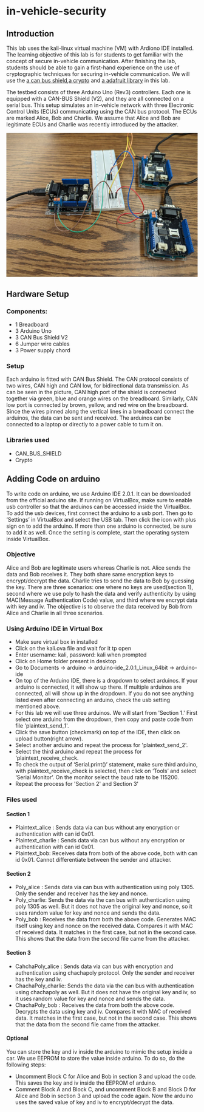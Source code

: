 ﻿# in-vehicle-security
## Introduction
This lab uses the kali-linux virtual machine (VM) with Ardiono IDE installed.
The learning objective of this lab is for students to get familiar with the concept of secure in-vehicle communication. After finishing the lab, students should be able to gain a first-hand experience on the use of cryptographic techniques for securing in-vehicle communication. We will use the [a can bus shield](https://github.com/Seeed-Studio/Seeed_Arduino_CAN),[a crypto](https://www.arduino.cc/reference/en/libraries/crypto/) and [a adafruit library](https://github.com/adafruit/Adafruit_LiquidCrystal) in this lab.

The testbed consists of three Arduino Uno (Rev3) controllers. Each one is equipped with a CAN-BUS Shield (V2), and they are all connected on a serial bus. This setup simulates an in-vehicle network with three Electronic Control Units (ECUs) communicating using the CAN bus protocol. The ECUs are marked Alice, Bob and Charlie. We assume that Alice and Bob are legitimate ECUs and Charlie was recently introduced by the attacker.

![alt Setup](https://raw.githubusercontent.com/Sulav182/in-vehicle-security/main/img/setup.jpg)
## Hardware Setup

### Components:
- 1 Breadboard
- 3 Arduino Uno
- 3 CAN Bus Shield V2
- 6 Jumper wire cables
- 3 Power supply chord

### Setup
Each arduino is fitted with CAN Bus Shield. The CAN protocol consists of two wires, CAN high and CAN low, for bidirectional data transmission. As can be seen in the picture, CAN high port of the shield is connected together via green, blue and orange wires on the breadboard. Similarly, CAN low port is connected by brown, yellow, and red wire on the breadboard. Since the wires pinned along the vertical lines in a breadboard connect the arduinos, the data can be sent and received. The arduinos can be connected to a laptop or directly to a power cable to turn it on.

### Libraries used
- CAN_BUS_SHIELD
- Crypto


## Adding Code on arduino
To write code on arduino, we use Arduino IDE 2.0.1. It can be downloaded from the official arduino site. If running on VirtualBox, make sure to enable usb controller so that the arduinos can be accessed inside the VirtualBox. To add the usb devices, first connect the arduino to a usb port. Then go to ‘Settings’ in VirtualBox and select the USB tab. Then click the icon with plus sign on to add the arduino. If more than one arduino is connected, be sure to add it as well. Once the setting is complete, start the operating system inside VirtualBox. 

### Objective
Alice and Bob are legitimate users whereas Charlie is not. Alice sends the data and Bob receives it. They both share same encryption keys to encrypt/decrypt the data. Charlie tries to send the data to Bob by guessing the key. There are three scenarios: one where no keys are used(section 1), second where we use poly to hash the data and verify authenticity by using MAC(Message Authentication Code) value, and third where we encrypt data with key and iv. The objective is to observe the data received by Bob from Alice and Charlie in all three scenarios.

### Using Arduino IDE in Virtual Box
- Make sure virtual box in installed
- Click on the kali.ova file and wait for it tp open
- Enter username: kali, password: kali when prompted
- Click on Home folder present in desktop
- Go to Documents -> arduino -> arduino-ide_2.0.1_Linux_64bit -> arduino-ide
- On top of the Arduino IDE, there is a dropdown to select arduinos. If your arduino is connected, it will show up there. If multiple arduinos are connected, all will show up in the dropdown. If you do not see anything listed even after connecting an arduino, check the usb setting mentioned above. 
- For this lab we will use three arduinos. We will start from 'Section 1.' First select one arduino from the dropdown, then copy and paste code from file 'plaintext_send_1'. 
- Click the save button (checkmark) on top of the IDE, then click on upload button(right arrow).
- Select another arduino and repeat the process for 'plaintext_send_2'.
- Select the third arduino and repeat the process for 'plaintext_receive_check.
- To check the output of ‘Serial.print()’ statement, make sure third arduino, with plaintext_receive_check is selected, then click on ‘Tools’ and select ‘Serial Monitor’. On the monitor select the baud rate to be 115200.
- Repeat the process for 'Section 2' and Section 3'

### Files used
#### Section 1
- Plaintext_alice : Sends data via can bus without any encryption or authentication with can id 0x01.
- Plaintext_charlie : Sends data via can bus without any encryption or authentication with can id 0x01.
- Plaintext_bob: Receives data from both of the above code, both with can id 0x01. Cannot differentiate between the sender and attacker.

#### Section 2
- Poly_alice : Sends data via can bus with authentication using poly 1305. Only the sender and receiver has the key and nonce.
- Poly_charlie: Sends the data via the can bus with authentication using poly 1305 as well. But it does not have the original key and nonce, so it uses random value for key and nonce and sends the data.
- Poly_bob : Receives the data from both the above code. Generates MAC itself using key and nonce on the received data. Compares it with MAC of received data. It matches in the first case, but not in the second case. This shows that the data from the second file came from the attacker.

#### Section 3
- CahchaPoly_alice : Sends data via can bus with encryption and authentication using chachapoly protocol. Only the sender and  receiver has the key and iv.
- ChachaPoly_charlie: Sends the data via the can bus with authentication using chachapoly as well. But it does not have the original key and iv, so it uses random value for key and nonce and sends the data.
- ChachaPoly_bob : Receives the data from both the above code. Decrypts the data using key and iv. Compares it with MAC of received data. It matches in the first case, but not in the second case. This shows that the data from the second file came from the attacker.

#### Optional
You can store the key and iv inside the arduino to mimic the setup inside a car. We use EEPROM to store the value inside arduino. To do so, do the following steps:
- Uncomment Block C for Alice and Bob in section 3 and upload the code. This saves the key and iv inside the EEPROM of arduino.
- Comment Block A and Block C, and uncomment Block B and Block D for Alice and Bob in section 3 and upload the code again. Now the arduino uses the saved value of key and iv to encrypt/decrypt the data. 